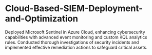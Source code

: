 # Cloud-Based-SIEM-Deployment-and-Optimization
Deployed Microsoft Sentinel in Azure Cloud, enhancing cybersecurity capabilities with advanced event monitoring and custom KQL analytics rules. Conducted thorough investigations of security incidents and implemented effective remediation actions to safeguard critical assets.
